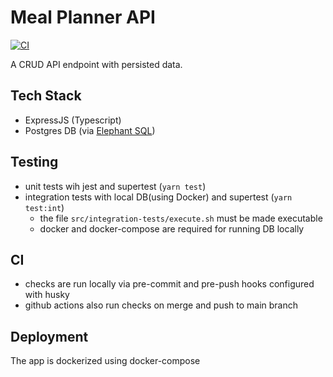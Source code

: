 # Meal Planner API

[![CI](https://github.com/valya-experiments/meal-planner-api/actions/workflows/ci.yml/badge.svg?branch=main)](https://github.com/valya-experiments/meal-planner-api/actions/workflows/ci.yml)

A CRUD API endpoint with persisted data.

## Tech Stack
* ExpressJS (Typescript)
* Postgres DB (via [Elephant SQL](https://www.elephantsql.com/))

## Testing
* unit tests wih jest and supertest (`yarn test`)
* integration tests with local DB(using Docker) and supertest (`yarn test:int`)
    * the file `src/integration-tests/execute.sh` must be made executable
    * docker and docker-compose are required for running DB locally

## CI
* checks are run locally via pre-commit and pre-push hooks configured with husky
* github actions also run checks on merge and push to main branch

## Deployment
The app is dockerized using docker-compose

